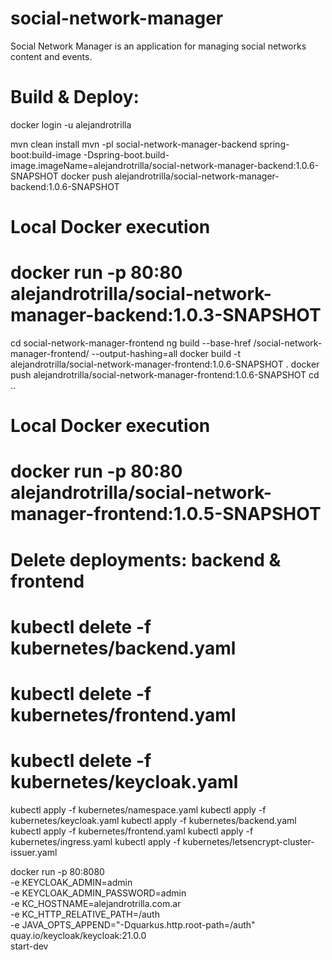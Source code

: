 # social-network-manager
Social Network Manager is an application for managing social networks content and events.

# Build & Deploy:
docker login -u alejandrotrilla

mvn clean install
mvn -pl social-network-manager-backend spring-boot:build-image -Dspring-boot.build-image.imageName=alejandrotrilla/social-network-manager-backend:1.0.6-SNAPSHOT
docker push alejandrotrilla/social-network-manager-backend:1.0.6-SNAPSHOT
# Local Docker execution
# docker run -p 80:80 alejandrotrilla/social-network-manager-backend:1.0.3-SNAPSHOT

cd social-network-manager-frontend
ng build --base-href /social-network-manager-frontend/ --output-hashing=all
docker build -t alejandrotrilla/social-network-manager-frontend:1.0.6-SNAPSHOT .
docker push alejandrotrilla/social-network-manager-frontend:1.0.6-SNAPSHOT
cd ..

# Local Docker execution
# docker run -p 80:80 alejandrotrilla/social-network-manager-frontend:1.0.5-SNAPSHOT



# Delete deployments: backend & frontend
# kubectl delete -f kubernetes/backend.yaml
# kubectl delete -f kubernetes/frontend.yaml
# kubectl delete -f kubernetes/keycloak.yaml

kubectl apply -f kubernetes/namespace.yaml
kubectl apply -f kubernetes/keycloak.yaml
kubectl apply -f kubernetes/backend.yaml
kubectl apply -f kubernetes/frontend.yaml
kubectl apply -f kubernetes/ingress.yaml
kubectl apply -f kubernetes/letsencrypt-cluster-issuer.yaml





docker run -p 80:8080 \
-e KEYCLOAK_ADMIN=admin \
-e KEYCLOAK_ADMIN_PASSWORD=admin \
-e KC_HOSTNAME=alejandrotrilla.com.ar \
-e KC_HTTP_RELATIVE_PATH=/auth \
-e JAVA_OPTS_APPEND="-Dquarkus.http.root-path=/auth" \
quay.io/keycloak/keycloak:21.0.0 \
start-dev